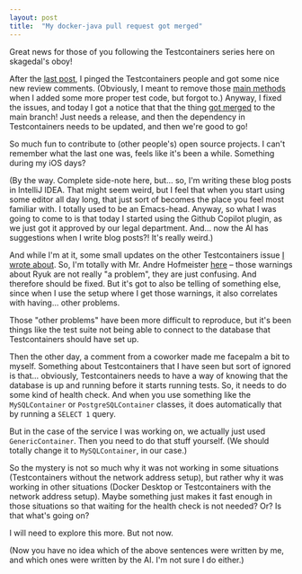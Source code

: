 ```yaml
---
layout: post
title:  "My docker-java pull request got merged"
---
```

Great news for those of you following the Testcontainers series here on skagedal's oboy!

After the [last post](/2023/02/05/the-finally-green-again-test-suite.html), I pinged the Testcontainers people and got some nice new review comments. (Obviously, I meant to remove those [main methods](/2023/01/31/test-containers-and-docker-context.html) when I added some more proper test code, but forgot to.)  Anyway, I fixed the issues, and today I got a notice that that the thing [got merged](https://github.com/docker-java/docker-java/pull/2036#issuecomment-1420907180) to the main branch! Just needs a release, and then the dependency in Testcontainers needs to be updated, and then we're good to go!

So much fun to contribute to (other people's) open source projects. I can't remember what the last one was, feels like it's been a while. Something during my iOS days?

(By the way. Complete side-note here, but... so, I'm writing these blog posts in IntelliJ IDEA. That might seem weird, but I feel that when you start using some editor all day long, that just sort of becomes the place you feel most familiar with. I totally used to be an Emacs-head. Anyway, so what I was going to come to is that today I started using the Github Copilot plugin, as we just got it approved by our legal department. And... now the AI has suggestions when I write blog posts?! It's really weird.)

And while I'm at it, some small updates on the other Testcontainers issue [I wrote about](/2023/02/01/submitting-a-bug-to-testcontainers.html). So, I'm totally with Mr. Andre Hofmeister [here](https://github.com/testcontainers/testcontainers-java/issues/6450#issuecomment-1412785633) – those warnings about Ryuk are not really "a problem", they are just confusing. And therefore should be fixed. But it's got to also be telling of something else, since when I use the setup where I get those warnings, it also correlates with having... other problems. 

Those "other problems" have been more difficult to reproduce, but it's been things like the test suite not being able to connect to the database that Testcontainers should have set up. 

Then the other day, a comment from a coworker made me facepalm a bit to myself. Something about Testcontainers that I have seen but sort of ignored is that... obviously, Testcontainers needs to have a way of knowing that the database is up and running before it starts running tests. So, it needs to do some kind of health check. And when you use something like the `MySQLContainer` or `PostgreSQLContainer` classes, it does automatically that by running a `SELECT 1` query. 

But in the case of the service I was working on, we actually just used `GenericContainer`. Then you need to do that stuff yourself. (We should totally change it to `MySQLContainer`, in our case.)

So the mystery is not so much why it was not working in some situations (Testcontainers without the network address setup), but rather why it was working in other situations (Docker Desktop or Testcontainers with the network address setup). Maybe something just makes it fast enough in those situations so that waiting for the health check is not needed? Or? Is that what's going on?

I will need to explore this more. But not now. 

(Now you have no idea which of the above sentences were written by me, and which ones were written by the AI. I'm not sure I do either.)

